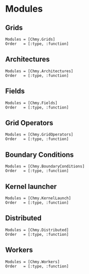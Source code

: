 # Modules

## Grids

```@autodocs
Modules = [Chmy.Grids]
Order   = [:type, :function]
```

## Architectures

```@autodocs
Modules = [Chmy.Architectures]
Order   = [:type, :function]
```

## Fields

```@autodocs
Modules = [Chmy.Fields]
Order   = [:type, :function]
```

## Grid Operators

```@autodocs
Modules = [Chmy.GridOperators]
Order   = [:type, :function]
```

## Boundary Conditions

```@autodocs
Modules = [Chmy.BoundaryConditions]
Order   = [:type, :function]
```

## Kernel launcher

```@autodocs
Modules = [Chmy.KernelLaunch]
Order   = [:type, :function]
```

## Distributed

```@autodocs
Modules = [Chmy.Distributed]
Order   = [:type, :function]
```

## Workers

```@autodocs
Modules = [Chmy.Workers]
Order   = [:type, :function]
```

